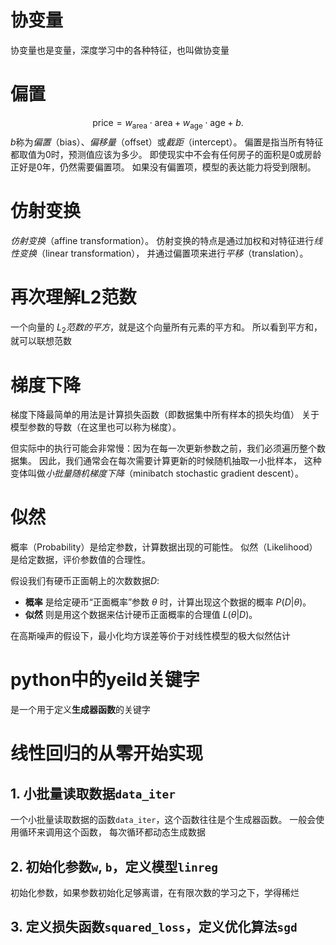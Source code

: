 # 协变量

协变量也是变量，深度学习中的各种特征，也叫做协变量

# 偏置

$$\mathrm{price} = w_{\mathrm{area}} \cdot \mathrm{area} + w_{\mathrm{age}} \cdot \mathrm{age} + b.$$
$b$称为*偏置*（bias）、*偏移量*（offset）或*截距*（intercept）。
偏置是指当所有特征都取值为0时，预测值应该为多少。
即使现实中不会有任何房子的面积是0或房龄正好是0年，仍然需要偏置项。
如果没有偏置项，模型的表达能力将受到限制。

# 仿射变换

*仿射变换*（affine transformation）。
仿射变换的特点是通过加权和对特征进行*线性变换*（linear transformation），
并通过偏置项来进行*平移*（translation）。

# 再次理解L2范数

一个向量的 $L_2范数的平方$，就是这个向量所有元素的平方和。
所以看到平方和，就可以联想范数

# 梯度下降

梯度下降最简单的用法是计算损失函数（即数据集中所有样本的损失均值）
关于模型参数的导数（在这里也可以称为梯度）。

但实际中的执行可能会非常慢：因为在每一次更新参数之前，我们必须遍历整个数据集。
因此，我们通常会在每次需要计算更新的时候随机抽取一小批样本，
这种变体叫做*小批量随机梯度下降*（minibatch stochastic gradient descent）。

# 似然

概率（Probability）是给定参数，计算数据出现的可能性。
似然（Likelihood）是给定数据，评价参数值的合理性。

假设我们有硬币正面朝上的次数数据$D$:
- **概率** 是给定硬币“正面概率”参数 $\theta$ 时，计算出现这个数据的概率 $P(D|\theta)$。
- **似然** 则是用这个数据来估计硬币正面概率的合理值 $L(\theta|D)$。

在高斯噪声的假设下，最小化均方误差等价于对线性模型的极大似然估计

# python中的yeild关键字

是一个用于定义**生成器函数**的关键字

# 线性回归的从零开始实现

## 1. 小批量读取数据`data_iter`

一个小批量读取数据的函数`data_iter`，这个函数往往是个生成器函数。
一般会使用循环来调用这个函数，
每次循环都动态生成数据

## 2. 初始化参数`w`, `b`，定义模型`linreg`

初始化参数，如果参数初始化足够离谱，在有限次数的学习之下，学得稀烂

## 3. 定义损失函数`squared_loss`，定义优化算法`sgd`

#